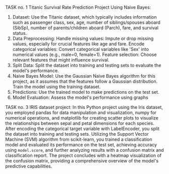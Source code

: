 TASK no. 1
Titanic Survival Rate Prediction Project Using Naive Bayes:
1. Dataset:
Use the Titanic dataset, which typically includes information such as passenger class, sex, age, number of siblings/spouses aboard (SibSp), number of parents/children aboard (Parch), fare, and survival status.
2. Data Preprocessing:
Handle missing values: Impute or drop missing values, especially for crucial features like age and fare.
Encode categorical variables: Convert categorical variables like 'Sex' into numerical values (e.g., male=0, female=1).
Feature selection: Choose relevant features that might influence survival.
3. Split Data:
Split the dataset into training and testing sets to evaluate the model's performance.
4. Naive Bayes Model:
Use the Gaussian Naive Bayes algorithm for this project, as it assumes that the features follow a Gaussian distribution.
Train the model using the training dataset.
5. Predictions:
Use the trained model to make predictions on the test set.
6. Model Evaluation:
Assess the model's performance using graphs


TASK no. 3
IRIS dataset project:
In this Python project using the Iris dataset, you employed pandas for data manipulation and visualization, numpy for numerical operations, and matplotlib for creating scatter plots to visualize the relationships between sepal and petal dimensions for each species. After encoding the categorical target variable with LabelEncoder, you split the dataset into training and testing sets. Utilizing the Support Vector Machine (SVM) algorithm from scikit-learn, you trained a classification model and evaluated its performance on the test set, achieving accuracy using `model.score`, and further analyzing results with a confusion matrix and classification report. The project concludes with a heatmap visualization of the confusion matrix, providing a comprehensive overview of the model's predictive capabilities.
